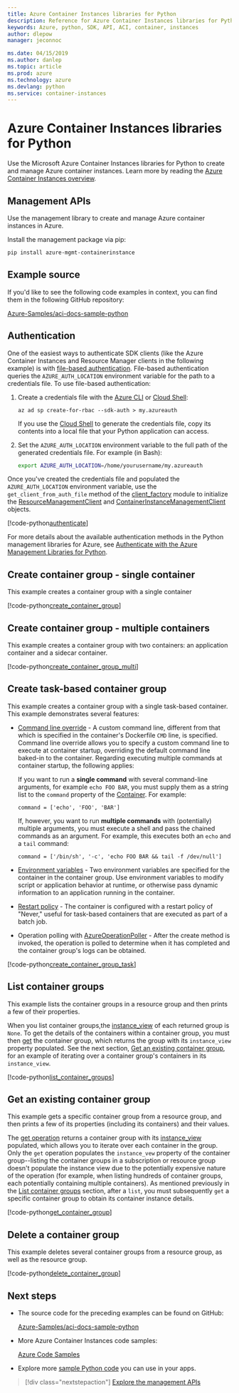```yaml
---
title: Azure Container Instances libraries for Python
description: Reference for Azure Container Instances libraries for Python
keywords: Azure, python, SDK, API, ACI, container, instances
author: dlepow
manager: jeconnoc

ms.date: 04/15/2019
ms.author: danlep
ms.topic: article
ms.prod: azure
ms.technology: azure
ms.devlang: python
ms.service: container-instances
---
```


# Azure Container Instances libraries for Python

Use the Microsoft Azure Container Instances libraries for Python to create and manage Azure container instances. Learn more by reading the [Azure Container Instances overview](/azure/container-instances/container-instances-overview).

## Management APIs

Use the management library to create and manage Azure container instances in Azure.

Install the management package via pip:

```bash
pip install azure-mgmt-containerinstance
```

## Example source

If you'd like to see the following code examples in context, you can find them in the following GitHub repository:

[Azure-Samples/aci-docs-sample-python](https://github.com/Azure-Samples/aci-docs-sample-python)

## Authentication

One of the easiest ways to authenticate SDK clients (like the Azure Container Instances and Resource Manager clients in the following example) is with [file-based authentication](/python/azure/python-sdk-azure-authenticate#mgmt-auth-file). File-based authentication queries the `AZURE_AUTH_LOCATION` environment variable for the path to a credentials file. To use file-based authentication:

1. Create a credentials file with the [Azure CLI](/cli/azure) or [Cloud Shell](https://shell.azure.com/):

   `az ad sp create-for-rbac --sdk-auth > my.azureauth`

   If you use the [Cloud Shell](https://shell.azure.com/) to generate the credentials file, copy its contents into a local file that your Python application can access.

2. Set the `AZURE_AUTH_LOCATION` environment variable to the full path of the generated credentials file. For example (in Bash):

   ```bash
   export AZURE_AUTH_LOCATION=/home/yourusername/my.azureauth
   ```

Once you've created the credentials file and populated the `AZURE_AUTH_LOCATION` environment variable, use the `get_client_from_auth_file` method of the [client_factory][client_factory] module to initialize the [ResourceManagementClient][ResourceManagementClient] and [ContainerInstanceManagementClient][ContainerInstanceManagementClient] objects.

<!-- SOURCE REPO: https://github.com/Azure-Samples/aci-docs-sample-python -->
[!code-python[authenticate](~/aci-docs-sample-python/src/aci_docs_sample.py#L45-L58 "Authenticate ACI and Resource Manager clients")]

For more details about the available authentication methods in the Python management libraries for Azure, see [Authenticate with the Azure Management Libraries for Python](/python/azure/python-sdk-azure-authenticate).

## Create container group - single container

This example creates a container group with a single container

<!-- SOURCE REPO: https://github.com/Azure-Samples/aci-docs-sample-python -->
[!code-python[create_container_group](~/aci-docs-sample-python/src/aci_docs_sample.py#L94-L141 "Create single-container group")]

## Create container group - multiple containers

This example creates a container group with two containers: an application container and a sidecar container.

<!-- SOURCE REPO: https://github.com/Azure-Samples/aci-docs-sample-python -->
[!code-python[create_container_group_multi](~/aci-docs-sample-python/src/aci_docs_sample.py#L144-L197 "Create multi-container group")]

## Create task-based container group

This example creates a container group with a single task-based container. This example demonstrates several features:

* [Command line override](/azure/container-instances/container-instances-start-command) - A custom command line, different from that which is specified in the container's Dockerfile `CMD` line, is specified. Command line override allows you to specify a custom command line to execute at container startup, overriding the default command line baked-in to the container. Regarding executing multiple commands at container startup, the following applies:

   If you want to run a **single command** with several command-line arguments, for example `echo FOO BAR`, you must supply them as a string list to the `command` property of the [Container][Container]. For example:

   `command = ['echo', 'FOO', 'BAR']`

   If, however, you want to run **multiple commands** with (potentially) multiple arguments, you must execute a shell and pass the chained commands as an argument. For example, this executes both an `echo` and a `tail` command:

   `command = ['/bin/sh', '-c', 'echo FOO BAR && tail -f /dev/null']`
* [Environment variables](/azure/container-instances/container-instances-environment-variables) - Two environment variables are specified for the container in the container group. Use environment variables to modify script or application behavior at runtime, or otherwise pass dynamic information to an application running in the container.
* [Restart policy](/azure/container-instances/container-instances-restart-policy) - The container is configured with a restart policy of "Never," useful for task-based containers that are executed as part of a batch job.
* Operation polling with [AzureOperationPoller][AzureOperationPoller] - After the create method is invoked, the operation is polled to determine when it has completed and the container group's logs can be obtained.

<!-- SOURCE REPO: https://github.com/Azure-Samples/aci-docs-sample-python -->
[!code-python[create_container_group_task](~/aci-docs-sample-python/src/aci_docs_sample.py#L200-L276 "Run a task-based container")]

## List container groups

This example lists the container groups in a resource group and then prints a few of their properties.

When you list container groups,the [instance_view][instance_view] of each returned group is `None`. To get the details of the containers within a container group, you must then [get][containergroupoperations_get] the container group, which returns the group with its `instance_view` property populated. See the next section, [Get an existing container group](#get-an-existing-container-group), for an example of iterating over a container group's containers in its `instance_view`.

<!-- SOURCE REPO: https://github.com/Azure-Samples/aci-docs-sample-python -->
[!code-python[list_container_groups](~/aci-docs-sample-python/src/aci_docs_sample.py#L279-L293 "List container groups")]

## Get an existing container group

This example gets a specific container group from a resource group, and then prints a few of its properties (including its containers) and their values.

The [get operation][containergroupoperations_get] returns a container group with its [instance_view][instance_view] populated, which allows you to iterate over each container in the group. Only the `get` operation populates the `instance_vew` property of the container group--listing the container groups in a subscription or resource group doesn't populate the instance view due to the potentially expensive nature of the operation (for example, when listing hundreds of container groups, each potentially containing multiple containers). As mentioned previously in the [List container groups](#list-container-groups) section, after a `list`, you must subsequently `get` a specific container group to obtain its container instance details.

<!-- SOURCE REPO: https://github.com/Azure-Samples/aci-docs-sample-python -->
[!code-python[get_container_group](~/aci-docs-sample-python/src/aci_docs_sample.py#L296-L325 "Get container group")]

## Delete a container group

This example deletes several container groups from a resource group, as well as the resource group.

<!-- SOURCE REPO: https://github.com/Azure-Samples/aci-docs-sample-python -->
[!code-python[delete_container_group](~/aci-docs-sample-python/src/aci_docs_sample.py#L83-L91 "Delete container groups and resource group")]

## Next steps

* The source code for the preceding examples can be found on GitHub:

  [Azure-Samples/aci-docs-sample-python][aci-docs-sample-python]

* More Azure Container Instances code samples:

  [Azure Code Samples][samples-aci]

* Explore more [sample Python code][samples-python] you can use in your apps.

> [!div class="nextstepaction"]
> [Explore the management APIs](/python/api/overview/azure/containerinstance/management)

<!-- LINKS - External -->
[aci-docs-sample-python]: https://github.com/Azure-Samples/aci-docs-sample-python
[samples-aci]: https://azure.microsoft.com/resources/samples/?sort=0&term=ACI
[samples-python]: https://azure.microsoft.com/resources/samples/?platform=python

<!-- TYPES -->
[AzureOperationPoller]: /python/api/msrestazure.azure_operation.AzureOperationPoller
[client_factory]: /python/api/azure.common.client_factory
[Container]: /python/api/azure.mgmt.containerinstance.models.container
[ContainerGroupInstanceView]: /python/api/azure.mgmt.containerinstance.models.containergrouppropertiesinstanceview
[containergroupoperations_get]: /python/api/azure.mgmt.containerinstance.operations.containergroupsoperations#get-resource-group-name--container-group-name--custom-headers-none--raw-false----operation-config-
[ContainerInstanceManagementClient]: /python/api/azure.mgmt.containerinstance.containerinstancemanagementclient
[instance_view]: /python/api/azure.mgmt.containerinstance.models.containergroup#variables
[ResourceManagementClient]: /python/api/azure.mgmt.resource.resources.resourcemanagementclient